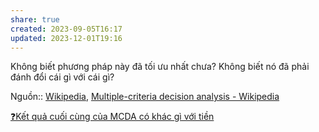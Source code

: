 ```yaml
---
share: true
created: 2023-09-05T16:17
updated: 2023-12-01T19:16
---
```


Không biết phương pháp này đã tối ưu nhất chưa? Không biết nó đã phải đánh đổi cái gì với cái gì?

Nguồn:: [Wikipedia](../../../%CE%9E%20Ngu%E1%BB%93n/Wikipedia.md), [Multiple-criteria decision analysis - Wikipedia](https://en.wikipedia.org/wiki/Multiple-criteria_decision_analysis)

[❓Kết quả cuối cùng của MCDA có khác gì với tiền](./%E2%9D%93K%E1%BA%BFt%20qu%E1%BA%A3%20cu%E1%BB%91i%20c%C3%B9ng%20c%E1%BB%A7a%20MCDA%20c%C3%B3%20kh%C3%A1c%20g%C3%AC%20v%E1%BB%9Bi%20ti%E1%BB%81n.md) 